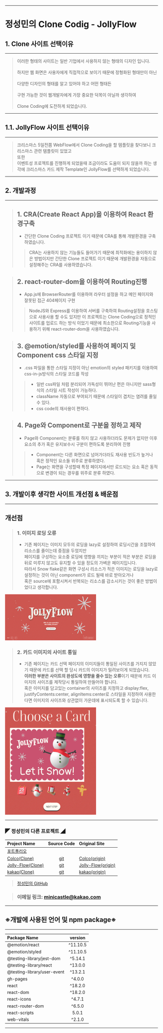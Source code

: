 - - -
# 정성민의 Clone Codig - JollyFlow
## 1. Clone 사이트 선택이유
---
> 이러한 형태의 사이트는 일반 기업에서 사용하지 않는 형태의 디자인 입니다. <br><br>
> 하지만 웹 화면은  사용자에게 직접적으로 보이기 때문에 정형화된 형태만이 아닌 <br><br>
> 다양한 디자인의 형태를 알고 있어야 하고 어떤 형태든 <br><br>
> 구현 가능한 것이 웹개발자에게 가장 중요한 덕목이 아닐까 생각하여 <br><br>
> Clone Coding에 도전하게 되었습니다.
---
## 1.1. JollyFlow 사이트 선택이유
---
> 크리스마스 5일전쯤 WebFlow에서 Clone Coding을 할 템플릿을 찾다보니 크리스마스 관련 템플릿이 있었고 <br>
> 또한 <br>
> 이벤트성 프로젝트를 진행하게 되었을때 조금이라도 도움이 되지 않을까 하는 생각에 크리스마스 카드 제작 Template인 JollyFlow를 선택하게 되었습니다.
---
## 2. 개발과정
---
>## 1. CRA(Create React App)을 이용하여 React 환경구축
> -  간단한 Clone Coding 프로젝트 이기 때문에 CRA를 통해 개발환경을 구축하였습니다.
>> CRA는 사용하지 않는 기능들도 들어가기 때문에 최적화에는 용이하지 않은 방법이지만 간단한 Clone 프로젝트 이기 때문에 개발환경을 자동으로 설정해주는 CRA를 사용하였습니다.

>## 2. react-router-dom을 이용하여 Routing진행
> - App.js에 BrowserRouter를 이용하여 라우터 설정을 하고 메인 페이지와 잘못된 접근 404페이지 구현
>>NodeJS와 Express를 이용하여 서버를 구축하여 Routing설정을 호스팅으로 사용사용 할 수도 있지만 이 프로젝트는 Clone Coding으로 정적인 사이트를 업로드 하는 방식 이었기 때문에 최소한으로 Routing기능을 사용하기 위해 react-router-dom을 사용하였습니다.

>## 3. @emotion/styled를 사용하여 페이지 및 Component css 스타일 지정
> - .css 파일을 통한 스타일 지정이 아닌 emotion의 styled 패키지를 이용하여 css-in-js방식의 스타일 코드를 작성
>> - 일반 css파일 처럼 분리되어 가독성이 뛰어난 편은 아니지만 sass형식의 스타일 시트 작성이 가능하다.
>> - className 자동으로 부여되기 때문에 스타일이 겹치는 염려를 줄일수 있다.
>> - css code의 재사용이 편하다.

>## 4. Page와 Component로 구분을 정하고 제작
> - Page와 Component는 분류를 하지 않고 사용하더라도 문제가 없지만 이후 요소의 추가 혹은 유지보수시 구분이 편하도록 분리하여 진행
>> - Component는 다른 화면으로 넘어가더라도 재사용 빈도가 높거나 혹은 정적인 요소들 위주로 분류하였다.
>> - Page는 화면을 구성할때 특정 페이지에서만 로드되는 요소 혹은 동적으로 변경이 되는 경우를 위주로 분류 하였다.
---
## 3. 개발이후 생각한 사이트 개선점 & 배운점
---
## 개선점

>### 1. 이미지 로딩 오류
> - 기존 페이지는 이미지 모두의 로딩을 lazy로 설정하여 로딩시간을 조절하여 리소스를 줄이는데 중점을 두었지만 <br>
 페이지를 구성하는 요소중 로딩에 영향을 끼치는 부분이 적은 부분은 로딩을 뒤로 미루지 않고도 유지할 수 있을 정도의 가벼운 페이지입니다. <br>
 따라서 Snow flake같은 화면 구성시 리소스가 적은 이미지는 로딩을 lazy로 설정하는 것이 아닌 component가 로드 될때 바로 받아오거나 <br>
 혹은 source에 포함시켜서 반복되는 리소스를 감소시키는 것이 좋은 방법이었다고 생각합니다.

<img src='https://github.com/minicastle/Clone-JollyFlow/blob/master/readmeimage/error1.PNG' width="300px">

>### 2. 카드 이미지의 사이트 통일
> - 기존 페이지는 카드 선택 페이지의 이미지들이 통일된 사이즈를 가지지 않았기 때문에 카드를 선택 할 당시 카드의 이미지가 밀려보이게 되었습니다. <br> 
 **이러한 부분은 사이트의 완성도에 영향을 줄수 있는 오류**이기 때문에 카드 이미지의 사이즈를 제작당시 통일하여 만들어야 합니다. <br>
 혹은 이미지를 담고있는 container의 사이즈를 지정하고 display:flex, justifyContents:center, alignItems:center로 스타일을 지정하여 사용한다면 이미지의 사이즈와 상관없이 가운데에 표시되도록 할 수 있습니다.

<img src='https://github.com/minicastle/Clone-JollyFlow/blob/master/readmeimage/error2.PNG' width="300px">


---
### ◤ 정성민의 다른 프로젝트 ◢
| Project Name              | Source Code           | Original Site             |
| :--                       | :--:                  | :--                       |
|[포트폴리오](https://minicastle.github.io/portpolio/)|||
|[Colco(Clone)](https://minicastle.github.io/Clone-Colco/)|[git](https://github.com/minicastle/Clone-Colco)|[Colco(origin)](https://colco.app/)|
|[Jolly-Flow(Clone)](https://minicastle.github.io/Clone-JollyFlow/)|[git](https://github.com/minicastle/Clone-JollyFlow)|[Jolly-Flow(origin)](https://jollyflow.webflow.io/)|
|[kakao(Clone)](https://minicastle.github.io/Clone-Kakao/)|[git](https://github.com/minicastle/Clone-kakao)|[kakao(origin)](https://www.kakaocorp.com/page/)|

> [정성민의 GitHub](https://github.com/minicastle)

> ### 이메일 링크: <minicastle@kakao.com>
---
## ※개발에 사용된 언어 및 npm package※
---
|Package Name                 	| version  	    |
| :--                         	| :--:     		|
|@emotion/react 		        |^11.10.5		|
|@emotion/styled 		        |^11.10.5		|
|@testing-library/jest-dom 	    |^5.14.1		|
|@testing-library/react 	    |^13.0.0		|
|@testing-library/user-event    |^13.2.1		|
|gh-pages 		                |^4.0.0		    |
|react 			                |^18.2.0		|
|react-dom 		                |^18.2.0		|
|react-icons 		            |^4.7.1		    |
|react-router-dom 		        |^6.5.0		    |
|react-scripts 		            |5.0.1		    |
|web-vitals 		            |^2.1.0		    |
---